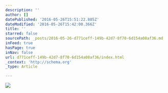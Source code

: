 ```yaml
---
description: ''
author: []
datePublished: '2016-05-26T15:51:22.805Z'
dateModified: '2016-05-26T15:42:00.366Z'
title: ''
starred: false
sourcePath: _posts/2016-05-26-d771ceff-149b-42d7-8f70-6d154a08af36.md
inFeed: true
hasPage: true
inNav: false
url: d771ceff-149b-42d7-8f70-6d154a08af36/index.html
_context: 'http://schema.org'
_type: Article

---
```

![](https://the-grid-user-content.s3-us-west-2.amazonaws.com/65f52d0b-d5db-4488-9adb-3b815e27ceff.jpg)